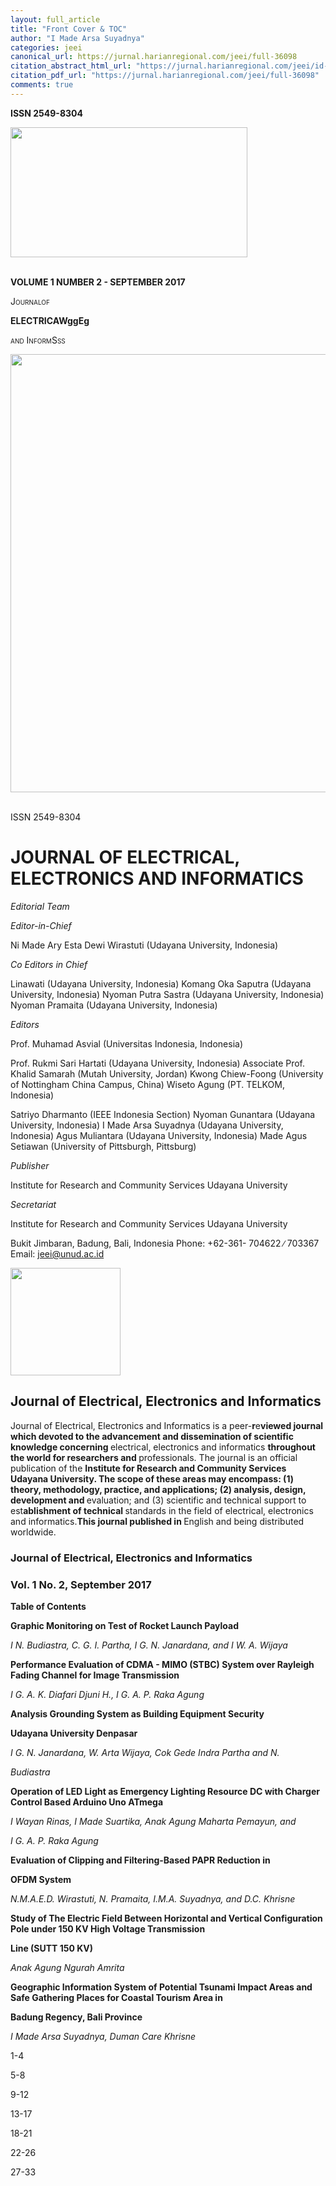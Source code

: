 ```yaml
---
layout: full_article
title: "Front Cover & TOC"
author: "I Made Arsa Suyadnya"
categories: jeei
canonical_url: https://jurnal.harianregional.com/jeei/full-36098 
citation_abstract_html_url: "https://jurnal.harianregional.com/jeei/id-36098"
citation_pdf_url: "https://jurnal.harianregional.com/jeei/full-36098"  
comments: true
---
```


<p><span class="font3" style="font-weight:bold;">ISSN 2549-8304</span></p>
<div><img src="https://jurnal.harianregional.com/media/36098-1.jpg" alt="" style="width:284pt;height:156pt;">
</div><br clear="all">
<p><span class="font3" style="font-weight:bold;">VOLUME 1 NUMBER 2 - SEPTEMBER 2017</span></p>
<p><span class="font8" style="font-variant:small-caps;">Journalof</span></p>
<p><span class="font7" style="font-weight:bold;">ELECTRICAWggEg</span></p>
<p><span class="font8" style="font-variant:small-caps;">and InformSss</span></p>
<div><img src="https://jurnal.harianregional.com/media/36098-2.jpg" alt="" style="width:567pt;height:526pt;">
</div><br clear="all">
<p><span class="font2">ISSN 2549-8304</span></p><a name="caption1"></a>
<h1><a name="bookmark0"></a><span class="font9"><a name="bookmark1"></a>JOURNAL OF ELECTRICAL, ELECTRONICS AND INFORMATICS</span></h1>
<p><span class="font1" style="font-style:italic;">Editorial Team</span></p>
<p><span class="font0" style="font-style:italic;">Editor-in-Chief</span></p>
<p><span class="font0">Ni Made Ary Esta Dewi Wirastuti (Udayana University, Indonesia)</span></p>
<p><span class="font0" style="font-style:italic;">Co Editors in Chief</span></p>
<p><span class="font0">Linawati (Udayana University, Indonesia) Komang Oka Saputra (Udayana University, Indonesia) Nyoman Putra Sastra (Udayana University, Indonesia) Nyoman Pramaita (Udayana University, Indonesia)</span></p>
<p><span class="font0" style="font-style:italic;">Editors</span></p>
<p><span class="font0">Prof. Muhamad Asvial (Universitas Indonesia, Indonesia)</span></p>
<p><span class="font0">Prof. Rukmi Sari Hartati (Udayana University, Indonesia) Associate Prof. Khalid Samarah (Mutah University, Jordan) Kwong Chiew-Foong (University of Nottingham China Campus, China) Wiseto Agung (PT. TELKOM, Indonesia)</span></p>
<p><span class="font0">Satriyo Dharmanto (IEEE Indonesia Section) Nyoman Gunantara (Udayana University, Indonesia) I Made Arsa Suyadnya (Udayana University, Indonesia) Agus Muliantara (Udayana University, Indonesia) Made Agus Setiawan (University of Pittsburgh, Pittsburg)</span></p>
<p><span class="font0" style="font-style:italic;">Publisher</span></p>
<p><span class="font0">Institute for Research and Community Services Udayana University</span></p>
<p><span class="font0" style="font-style:italic;">Secretariat</span></p>
<p><span class="font0">Institute for Research and Community Services Udayana University</span></p>
<p><span class="font0">Bukit Jimbaran, Badung, Bali, Indonesia Phone: +62-361- 704622 ∕ 703367 Email: </span><a href="mailto:jeei@unud.ac.id"><span class="font0">jeei@unud.ac.id</span></a></p><img src="https://jurnal.harianregional.com/media/36098-3.jpg" alt="" style="width:132pt;height:129pt;">
<h2><a name="bookmark2"></a><span class="font6" style="font-weight:bold;"><a name="bookmark3"></a>Journal of Electrical, Electronics and Informatics</span></h2>
<p><span class="font4">Journal of Electrical, Electronics and Informatics is a peer-</span><span class="font4" style="font-weight:bold;">r</span><span class="font4">e</span><span class="font4" style="font-weight:bold;">viewed journal which devoted to the advancement and dissemination of scientific knowledge concerning </span><span class="font4">electrical, electronics and informatics </span><span class="font4" style="font-weight:bold;">throughout the world for researchers and </span><span class="font4">professionals. The journal is an official publication of the </span><span class="font4" style="font-weight:bold;">Institute for Research and Community Services Udayana University. The scope of these areas may encompass: (1) theory, methodology, practice, and applications; (2) analysis, design, development and </span><span class="font4">evaluation; and (3) scientific and technical support to est</span><span class="font4" style="font-weight:bold;">ablishment of technical </span><span class="font4">standards in the field of electrical, electronics and informatics.</span><span class="font4" style="font-weight:bold;">This journal published in </span><span class="font4">English and being distributed worldwide.</span></p>
<h3><a name="bookmark4"></a><span class="font5" style="font-weight:bold;"><a name="bookmark5"></a>Journal of Electrical, Electronics and Informatics</span></h3>
<h3><a name="bookmark6"></a><span class="font5" style="font-weight:bold;"><a name="bookmark7"></a>Vol. 1 No. 2, September 2017</span></h3>
<p><span class="font4" style="font-weight:bold;">Table of Contents</span></p>
<p><span class="font4" style="font-weight:bold;">Graphic Monitoring on Test of Rocket Launch Payload</span></p>
<p><span class="font4" style="font-style:italic;">I N. Budiastra, C. G. I. Partha, I G. N. Janardana, and I W. A. Wijaya</span></p>
<p><span class="font4" style="font-weight:bold;">Performance Evaluation of CDMA - MIMO (STBC) System over Rayleigh Fading Channel for Image Transmission</span></p>
<p><span class="font4" style="font-style:italic;">I G. A. K. Diafari Djuni H., I G. A. P. Raka Agung</span></p>
<p><span class="font4" style="font-weight:bold;">Analysis Grounding System as Building Equipment Security</span></p>
<p><span class="font4" style="font-weight:bold;">Udayana University Denpasar</span></p>
<p><span class="font4" style="font-style:italic;">I G. N. Janardana, W. Arta Wijaya, Cok Gede Indra Partha and N.</span></p>
<p><span class="font4" style="font-style:italic;">Budiastra</span></p>
<p><span class="font4" style="font-weight:bold;">Operation of LED Light as Emergency Lighting Resource DC with Charger Control Based Arduino Uno ATmega</span></p>
<p><span class="font4" style="font-style:italic;">I Wayan Rinas, I Made Suartika, Anak Agung Maharta Pemayun, and</span></p>
<p><span class="font4" style="font-style:italic;">I G. A. P. Raka Agung</span></p>
<p><span class="font4" style="font-weight:bold;">Evaluation of Clipping and Filtering-Based PAPR Reduction in</span></p>
<p><span class="font4" style="font-weight:bold;">OFDM System</span></p>
<p><span class="font4" style="font-style:italic;">N.M.A.E.D. Wirastuti, N. Pramaita, I.M.A. Suyadnya, and D.C. Khrisne</span></p>
<p><span class="font4" style="font-weight:bold;">Study of The Electric Field Between Horizontal and Vertical Configuration Pole under 150 KV High Voltage Transmission</span></p>
<p><span class="font4" style="font-weight:bold;">Line (SUTT 150 KV)</span></p>
<p><span class="font4" style="font-style:italic;">Anak Agung Ngurah Amrita</span></p>
<p><span class="font4" style="font-weight:bold;">Geographic Information System of Potential Tsunami Impact Areas and Safe Gathering Places for Coastal Tourism Area in</span></p>
<p><span class="font4" style="font-weight:bold;">Badung Regency, Bali Province</span></p>
<p><span class="font4" style="font-style:italic;">I Made Arsa Suyadnya, Duman Care Khrisne</span></p>
<div>
<p><span class="font4">1-4</span></p>
<p><span class="font4">5-8</span></p>
<p><span class="font4">9-12</span></p>
<p><span class="font4">13-17</span></p>
<p><span class="font4">18-21</span></p>
<p><span class="font4">22-26</span></p>
<p><span class="font4">27-33</span></p>
</div><br clear="all">